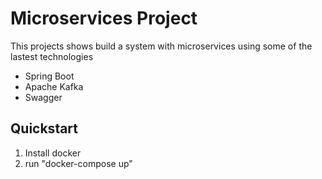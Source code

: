 # Microservices Project

This projects shows build a system with microservices using some of the lastest technologies
- Spring Boot
- Apache Kafka
- Swagger

## Quickstart

1. Install docker
2. run "docker-compose up"
